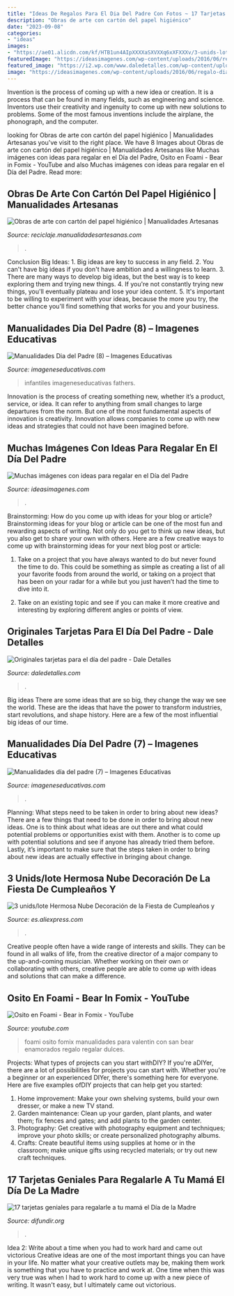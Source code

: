 ```yaml
---
title: "Ideas De Regalos Para El Dia Del Padre Con Fotos ~ 17 Tarjetas Geniales Para Regalarle A Tu Mamá El Día De La Madre"
description: "Obras de arte con cartón del papel higiénico"
date: "2023-09-08"
categories:
- "ideas"
images:
- "https://ae01.alicdn.com/kf/HTB1un4AIpXXXXaSXVXXq6xXFXXXv/3-unids-lote-Hermosa-Nube-Decoraci-n-de-la-Fiesta-de-Cumplea-os-y-Decoraci-n.jpg"
featuredImage: "https://ideasimagenes.com/wp-content/uploads/2016/06/regalo-dia-del-padre-2.jpg"
featured_image: "https://i2.wp.com/www.daledetalles.com/wp-content/uploads/2017/06/tarjeta-dia-del-padre4-e1497372661916.jpg"
image: "https://ideasimagenes.com/wp-content/uploads/2016/06/regalo-dia-del-padre-2.jpg"
---
```



Invention is the process of coming up with a new idea or creation. It is a process that can be found in many fields, such as engineering and science. Inventors use their creativity and ingenuity to come up with new solutions to problems. Some of the most famous inventions include the airplane, the phonograph, and the computer.

	

		
looking for Obras de arte con cartón del papel higiénico | Manualidades Artesanas you've visit to the right place. We have 8 Images about Obras de arte con cartón del papel higiénico | Manualidades Artesanas like Muchas imágenes con ideas para regalar en el Día del Padre, Osito en Foami - Bear in Fomix - YouTube and also Muchas imágenes con ideas para regalar en el Día del Padre. Read more:
		
    
## Obras De Arte Con Cartón Del Papel Higiénico | Manualidades Artesanas

<img loading=lazy src="http://www.manualidadesartesanas.com/wp-content/uploads/2015/05/arte-tubos-carton.jpg" onerror="this.onerror=null;this.src='https://tse1.mm.bing.net/th?id=OIP.HkdRGKI-rS9n0r0JroxJxwHaHa&amp;pid=15.1';" alt="Obras de arte con cartón del papel higiénico | Manualidades Artesanas">

_Source: reciclaje.manualidadesartesanas.com_

>. 

	

Conclusion
Big Ideas: 1. Big ideas are key to success in any field.
2. You can't have big ideas if you don't have ambition and a willingness to learn.
3. There are many ways to develop big ideas, but the best way is to keep exploring them and trying new things.
4. If you're not constantly trying new things, you'll eventually plateau and lose your idea content.
5. It's important to be willing to experiment with your ideas, because the more you try, the better chance you'll find something that works for you and your business.

    
## Manualidades Dia Del Padre (8) – Imagenes Educativas

<img loading=lazy src="https://i1.wp.com/www.imageneseducativas.com/wp-content/uploads/2015/03/Manualidades-Dia-del-Padre-8.jpg?ssl=1" onerror="this.onerror=null;this.src='https://tse1.mm.bing.net/th?id=OIP.nl3hp2ltZAUiFeHVWuIOuQAAAA&amp;pid=15.1';" alt="Manualidades Dia del Padre (8) – Imagenes Educativas">

_Source: imageneseducativas.com_

>infantiles imageneseducativas fathers. 

	

Innovation is the process of creating something new, whether it’s a product, service, or idea. It can refer to anything from small changes to large departures from the norm. But one of the most fundamental aspects of innovation is creativity. Innovation allows companies to come up with new ideas and strategies that could not have been imagined before.

    
## Muchas Imágenes Con Ideas Para Regalar En El Día Del Padre

<img loading=lazy src="https://ideasimagenes.com/wp-content/uploads/2016/06/regalo-dia-del-padre-2.jpg" onerror="this.onerror=null;this.src='https://tse2.mm.bing.net/th?id=OIP.VA-g16JRPVtbKyxsQPGabgHaLK&amp;pid=15.1';" alt="Muchas imágenes con ideas para regalar en el Día del Padre">

_Source: ideasimagenes.com_

>. 

	

Brainstorming: How do you come up with ideas for your blog or article?
Brainstorming ideas for your blog or article can be one of the most fun and rewarding aspects of writing. Not only do you get to think up new ideas, but you also get to share your own with others. Here are a few creative ways to come up with brainstorming ideas for your next blog post or article:
1. Take on a project that you have always wanted to do but never found the time to do. This could be something as simple as creating a list of all your favorite foods from around the world, or taking on a project that has been on your radar for a while but you just haven’t had the time to dive into it.

2. Take on an existing topic and see if you can make it more creative and interesting by exploring different angles or points of view.

    
## Originales Tarjetas Para El Día Del Padre - Dale Detalles

<img loading=lazy src="https://i2.wp.com/www.daledetalles.com/wp-content/uploads/2017/06/tarjeta-dia-del-padre4-e1497372661916.jpg" onerror="this.onerror=null;this.src='https://tse3.mm.bing.net/th?id=OIP.hNszfQRk9ehF4sBjpUrX0wHaPd&amp;pid=15.1';" alt="Originales tarjetas para el día del padre - Dale Detalles">

_Source: daledetalles.com_

>. 

	

Big ideas
There are some ideas that are so big, they change the way we see the world. These are the ideas that have the power to transform industries, start revolutions, and shape history. Here are a few of the most influential big ideas of our time.

    
## Manualidades Día Del Padre (7) – Imagenes Educativas

<img loading=lazy src="https://www.imageneseducativas.com/wp-content/uploads/2016/03/Manualidades-día-del-padre-7.jpg" onerror="this.onerror=null;this.src='https://tse3.mm.bing.net/th?id=OIP.gO2_1yI8G_WLBBngVdU3mAHaNK&amp;pid=15.1';" alt="Manualidades día del padre (7) – Imagenes Educativas">

_Source: imageneseducativas.com_

>. 

	

Planning: What steps need to be taken in order to bring about new ideas?
There are a few things that need to be done in order to bring about new ideas. One is to think about what ideas are out there and what could potential problems or opportunities exist with them. Another is to come up with potential solutions and see if anyone has already tried them before. Lastly, it’s important to make sure that the steps taken in order to bring about new ideas are actually effective in bringing about change.

    
## 3 Unids/lote Hermosa Nube Decoración De La Fiesta De Cumpleaños Y

<img loading=lazy src="https://ae01.alicdn.com/kf/HTB1un4AIpXXXXaSXVXXq6xXFXXXv/3-unids-lote-Hermosa-Nube-Decoraci-n-de-la-Fiesta-de-Cumplea-os-y-Decoraci-n.jpg" onerror="this.onerror=null;this.src='https://tse1.mm.bing.net/th?id=OIP.hnl2S-h0HXqd1LpTF2KEiAHaHa&amp;pid=15.1';" alt="3 unids/lote Hermosa Nube Decoración de la Fiesta de Cumpleaños y">

_Source: es.aliexpress.com_

>. 

	

Creative people often have a wide range of interests and skills. They can be found in all walks of life, from the creative director of a major company to the up-and-coming musician. Whether working on their own or collaborating with others, creative people are able to come up with ideas and solutions that can make a difference.

    
## Osito En Foami - Bear In Fomix - YouTube

<img loading=lazy src="https://i.ytimg.com/vi/lZjdWoBG9tQ/maxresdefault.jpg" onerror="this.onerror=null;this.src='https://tse3.mm.bing.net/th?id=OIP.vivT84GaAQ42XAjY_Idu9QHaEK&amp;pid=15.1';" alt="Osito en Foami - Bear in Fomix - YouTube">

_Source: youtube.com_

>foami osito fomix manualidades para valentin con san bear enamorados regalo regalar dulces. 

	

Projects: What types of projects can you start withDIY?
If you're aDIYer, there are a lot of possibilities for projects you can start with. Whether you're a beginner or an experienced DIYer, there's something here for everyone. Here are five examples ofDIY projects that can help get you started: 
1. Home improvement: Make your own shelving systems, build your own dresser, or make a new TV stand.
2. Garden maintenance: Clean up your garden, plant plants, and water them; fix fences and gates; and add plants to the garden center.
3. Photography: Get creative with photography equipment and techniques; improve your photo skills; or create personalized photography albums.
4. Crafts: Create beautiful items using supplies at home or in the classroom; make unique gifts using recycled materials; or try out new craft techniques.

    
## 17 Tarjetas Geniales Para Regalarle A Tu Mamá El Día De La Madre

<img loading=lazy src="https://difundir.org/wp-content/uploads/2015/04/m48.jpg" onerror="this.onerror=null;this.src='https://tse1.mm.bing.net/th?id=OIP.dDg-eVwO-SmAXM-B_0eN2AHaLL&amp;pid=15.1';" alt="17 tarjetas geniales para regalarle a tu mamá el Día de la Madre">

_Source: difundir.org_

>. 

	

Idea 2: Write about a time when you had to work hard and came out victorious
Creative ideas are one of the most important things you can have in your life. No matter what your creative outlets may be, making them work is something that you have to practice and work at. One time when this was very true was when I had to work hard to come up with a new piece of writing. It wasn't easy, but I ultimately came out victorious.

